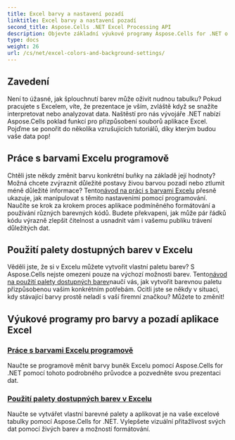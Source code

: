 ```yaml
---
title: Excel barvy a nastavení pozadí
linktitle: Excel barvy a nastavení pozadí
second_title: Aspose.Cells .NET Excel Processing API
description: Objevte základní výukové programy Aspose.Cells for .NET o barvách Excelu a nastavení pozadí, abyste optimalizovali prezentaci dat a zvýšili vizuální přitažlivost.
type: docs
weight: 26
url: /cs/net/excel-colors-and-background-settings/
---
```

## Zavedení

Není to úžasné, jak šplouchnutí barev může oživit nudnou tabulku? Pokud pracujete s Excelem, víte, že prezentace je vším, zvláště když se snažíte interpretovat nebo analyzovat data. Naštěstí pro nás vývojáře .NET nabízí Aspose.Cells poklad funkcí pro přizpůsobení souborů aplikace Excel. Pojďme se ponořit do několika vzrušujících tutoriálů, díky kterým budou vaše data pop!

## Práce s barvami Excelu programově

Chtěli jste někdy změnit barvu konkrétní buňky na základě její hodnoty? Možná chcete zvýraznit důležité postavy živou barvou pozadí nebo ztlumit méně důležité informace? Tento[návod na práci s barvami Excelu](./working-with-excel-colors/) přesně ukazuje, jak manipulovat s těmito nastaveními pomocí programování. Naučíte se krok za krokem proces aplikace podmíněného formátování a používání různých barevných kódů. Budete překvapeni, jak může pár řádků kódu výrazně zlepšit čitelnost a usnadnit vám i vašemu publiku trávení důležitých dat.

## Použití palety dostupných barev v Excelu

 Věděli jste, že si v Excelu můžete vytvořit vlastní paletu barev? S Aspose.Cells nejste omezeni pouze na výchozí možnosti barev. Tento[návod na použití palety dostupných barev](./using-palette-of-available-colors/)naučí vás, jak vytvořit barevnou paletu přizpůsobenou vašim konkrétním potřebám. Ocitli jste se někdy v situaci, kdy stávající barvy prostě neladí s vaší firemní značkou? Můžete to změnit!

## Výukové programy pro barvy a pozadí aplikace Excel
### [Práce s barvami Excelu programově](./working-with-excel-colors/)
Naučte se programově měnit barvy buněk Excelu pomocí Aspose.Cells for .NET pomocí tohoto podrobného průvodce a pozvedněte svou prezentaci dat.
### [Použití palety dostupných barev v Excelu](./using-palette-of-available-colors/)
Naučte se vytvářet vlastní barevné palety a aplikovat je na vaše excelové tabulky pomocí Aspose.Cells for .NET. Vylepšete vizuální přitažlivost svých dat pomocí živých barev a možností formátování.
